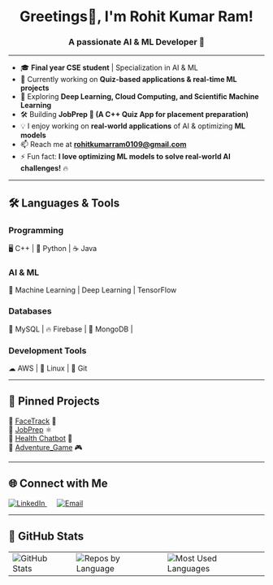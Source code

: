 <h1 align="center">Greetings👋, I'm Rohit Kumar Ram! </h1>
<h3 align="center">A passionate AI & ML Developer 🚀</h3>

---

- 🎓 **Final year CSE student** | Specialization in AI & ML 
- 🔭 Currently working on **Quiz-based applications & real-time ML projects**  
- 🧠 Exploring **Deep Learning, Cloud Computing, and Scientific Machine Learning**  
- 🛠  Building **JobPrep 🚀 (A C++ Quiz App for placement preparation)**  
- 💡 I enjoy working on **real-world applications** of AI & optimizing **ML models**
- 📫 Reach me at **rohitkumarram0109@gmail.com**
- ⚡ Fun fact: **I love optimizing ML models to solve real-world AI challenges!** 🔥  

---

## 🛠️ **Languages & Tools**
### **Programming**
🖥️ C++ | 🐍 Python | ☕ Java  
### **AI & ML**
🧠 Machine Learning | Deep Learning | TensorFlow  
### **Databases**
💾 MySQL | 🔥 Firebase | 🌱 MongoDB  | 
### **Development Tools**
☁ AWS | 🐧 Linux | 🔗 Git   

---

## 📌 **Pinned Projects**
🔹 [FaceTrack](https://github.com/rohitkumarram410/FaceTrack) 📸  
🔹 [JobPrep](https://github.com/rohitkumarram410/JobPrep) ⚛  
🔹 [Health Chatbot](https://github.com/rohitkumarram410/AI-Health-Chatbot) 🔬  
🔹 [Adventure_Game](https://github.com/rohitkumarram410/Adventure_Game) 🎮 

---

## 🌐 **Connect with Me**
<p align="left">
  <a href="https://www.linkedin.com/in/rohit-kumar-ram" target="_blank">
    <img src="https://img.shields.io/badge/LinkedIn-blue?logo=linkedin&style=for-the-badge" alt="LinkedIn"/>
  </a> 
  &nbsp;&nbsp;&nbsp;&nbsp; 
  <a href="mailto:rohitkumarram0109@gmail.com">
    <img src="https://img.shields.io/badge/Email-red?logo=gmail&style=for-the-badge" alt="Email"/>
  </a>
</p>

---

## 🚀 GitHub Stats
<table align="center">
  <tr>
    <td>
      <img src="https://github-profile-summary-cards.vercel.app/api/cards/stats?username=rohitkumarram410&theme=radical" alt="GitHub Stats" />
    </td>
    <td>
      <img src="https://github-profile-summary-cards.vercel.app/api/cards/repos-per-language?username=rohitkumarram410&theme=radical" alt="Repos by Language" />
    </td>
    <td>
      <img src="https://github-readme-stats.vercel.app/api/top-langs/?username=rohitkumarram410&layout=compact&langs_count=10&theme=radical" alt="Most Used Languages" />
    </td>
  </tr>
</table>
